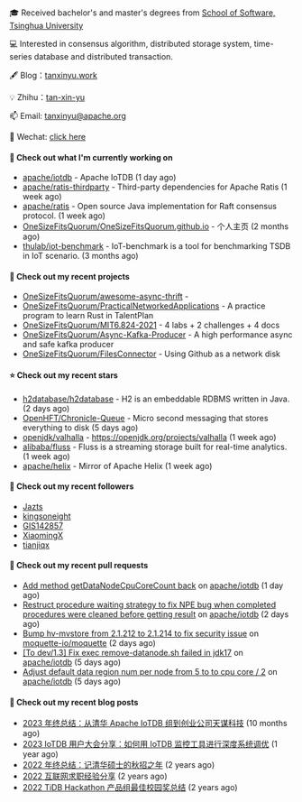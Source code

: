 🎓 Received bachelor's and master's degrees from [School of Software, Tsinghua University](https://www.thss.tsinghua.edu.cn/)

💻 Interested in consensus algorithm, distributed storage system, time-series database and distributed transaction.

🖋 Blog：[tanxinyu.work](https://tanxinyu.work)

💡 Zhihu：[tan-xin-yu](https://www.zhihu.com/people/tan-xin-yu-22)

📫 Email: [tanxinyu@apache.org](mailto:tanxinyu@apache.org)

💬 Wechat: [click here](https://github.com/LebronAl/LebronAl/issues/1)

#### 👷 Check out what I'm currently working on

- [apache/iotdb](https://github.com/apache/iotdb) - Apache IoTDB (1 day ago)
- [apache/ratis-thirdparty](https://github.com/apache/ratis-thirdparty) - Third-party dependencies for Apache Ratis (1 week ago)
- [apache/ratis](https://github.com/apache/ratis) - Open source Java implementation for Raft consensus protocol. (1 week ago)
- [OneSizeFitsQuorum/OneSizeFitsQuorum.github.io](https://github.com/OneSizeFitsQuorum/OneSizeFitsQuorum.github.io) - 个人主页 (2 months ago)
- [thulab/iot-benchmark](https://github.com/thulab/iot-benchmark) - IoT-benchmark is a tool for benchmarking TSDB in IoT scenario. (3 months ago)

#### 🌱 Check out my recent projects

- [OneSizeFitsQuorum/awesome-async-thrift](https://github.com/OneSizeFitsQuorum/awesome-async-thrift) - 
- [OneSizeFitsQuorum/PracticalNetworkedApplications](https://github.com/OneSizeFitsQuorum/PracticalNetworkedApplications) - A practice program to learn Rust in TalentPlan
- [OneSizeFitsQuorum/MIT6.824-2021](https://github.com/OneSizeFitsQuorum/MIT6.824-2021) - 4 labs &#43; 2 challenges &#43; 4 docs
- [OneSizeFitsQuorum/Async-Kafka-Producer](https://github.com/OneSizeFitsQuorum/Async-Kafka-Producer) - A high performance async and safe kafka producer
- [OneSizeFitsQuorum/FilesConnector](https://github.com/OneSizeFitsQuorum/FilesConnector) - Using Github as a network disk

#### ⭐ Check out my recent stars

- [h2database/h2database](https://github.com/h2database/h2database) - H2 is an embeddable RDBMS written in Java. (2 days ago)
- [OpenHFT/Chronicle-Queue](https://github.com/OpenHFT/Chronicle-Queue) - Micro second messaging that stores everything to disk (5 days ago)
- [openjdk/valhalla](https://github.com/openjdk/valhalla) - https://openjdk.org/projects/valhalla (1 week ago)
- [alibaba/fluss](https://github.com/alibaba/fluss) - Fluss is a streaming storage built for real-time analytics. (1 week ago)
- [apache/helix](https://github.com/apache/helix) - Mirror of Apache Helix (1 week ago)

#### 👯 Check out my recent followers

- [Jazts](https://github.com/Jazts)
- [kingsoneight](https://github.com/kingsoneight)
- [GIS142857](https://github.com/GIS142857)
- [XiaomingX](https://github.com/XiaomingX)
- [tianjiqx](https://github.com/tianjiqx)

#### 🔨 Check out my recent pull requests

- [Add method getDataNodeCpuCoreCount back](https://github.com/apache/iotdb/pull/14366) on [apache/iotdb](https://github.com/apache/iotdb) (1 day ago)
- [Restruct procedure waiting strategy to fix NPE bug when completed procedures were cleaned before getting result](https://github.com/apache/iotdb/pull/14360) on [apache/iotdb](https://github.com/apache/iotdb) (2 days ago)
- [Bump hv-mvstore from 2.1.212 to 2.1.214 to fix security issue](https://github.com/moquette-io/moquette/pull/879) on [moquette-io/moquette](https://github.com/moquette-io/moquette) (2 days ago)
- [[To dev/1.3] Fix exec remove-datanode.sh  failed in jdk17](https://github.com/apache/iotdb/pull/14353) on [apache/iotdb](https://github.com/apache/iotdb) (5 days ago)
- [Adjust default data region num per node from 5 to to cpu core / 2](https://github.com/apache/iotdb/pull/14348) on [apache/iotdb](https://github.com/apache/iotdb) (5 days ago)

#### 📜 Check out my recent blog posts

- [2023 年终总结：从清华 Apache IoTDB 组到创业公司天谋科技](https://tanxinyu.work/2023-annual-summary/) (10 months ago)
- [2023 IoTDB 用户大会分享：如何用 IoTDB 监控工具进行深度系统调优](https://tanxinyu.work/2023-iotdb-submit/) (1 year ago)
- [2022 年终总结：记清华硕士的秋招之年](https://tanxinyu.work/2022-annual-summary/) (2 years ago)
- [2022 互联网求职经验分享](https://tanxinyu.work/2022-internet-job-hunting-experience-sharing/) (2 years ago)
- [2022 TiDB Hackathon 产品组最佳校园奖总结](https://tanxinyu.work/2022-tidb-hackathon/) (2 years ago)
